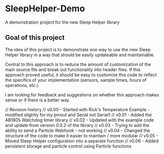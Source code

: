 # SleepHelper-Demo

A demonstration project for the new Sleep Helper library

## Goal of this project

The idea of this project is to demonstrate one way to use the new Sleep Helper library in a way that should be easily updateable and maintainable.

Central to this approach is to reduce the amount of customization of the main source file and break out functionality into header files.  If this approach proved useful, it should be easy to customize this code to reflect the specifics of your implementation (sensors, sample times, hours of operations, etc.)

I am looking for feedback and suggestions on whether this approach makes sense or if there is a better way.

// Revision history
// v0.00 - Started with Rick's Temperature Example - modified slightly for my pinout and Serial not Serial1
// v0.01 - Added the AB1805 Watchdog timer library
// v0.02 - Updated with the example code and update from version 0.0.2 of the library
// v0.03 - Trying to add the ability to send a Particle Webhook - not working
// v0.04 - Changed the structure of the code to make it easier to maintain / more modular
// v0.05 - Moved Sleep Helper configuration into a separate function
// v0.06 - Added persistent storage and particle control using Particle functions

